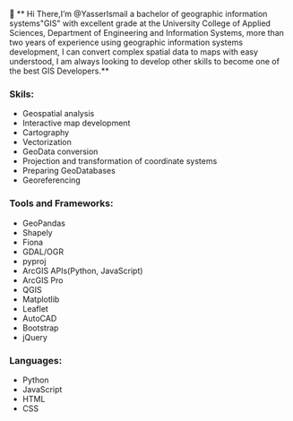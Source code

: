 <!---
- 👋 Hi, I’m @YasserIsmail
- 👀 I’m interested in ...
- 🌱 I’m currently learning ...
- 💞️ I’m looking to collaborate on ...
- 📫 How to reach me ...
--->

<!---
YasserIsmail/YasserIsmail is a ✨ special ✨ repository because its `README.md` (this file) appears on your GitHub profile.
You can click the Preview link to take a look at your changes.
--->
👋 ** Hi There,I’m @YasserIsmail a bachelor of geographic information systems"GIS" with excellent grade at the University College of Applied Sciences, Department of Engineering and Information Systems, more than two years of experience using geographic information systems development, I can convert complex spatial data to maps with easy understood, I am always looking to develop other skills to become one of the best GIS Developers.**

### Skils:
* Geospatial analysis
* Interactive map development
* Cartography
* Vectorization
* GeoData conversion
* Projection and transformation of coordinate systems
* Preparing GeoDatabases
* Georeferencing

### Tools and Frameworks:
* GeoPandas
* Shapely
* Fiona
* GDAL/OGR
* pyproj
* ArcGIS APIs(Python, JavaScript)
* ArcGIS Pro
* QGIS
* Matplotlib
* Leaflet
* AutoCAD
* Bootstrap
* jQuery
### Languages:
* Python
* JavaScript
* HTML
* CSS
